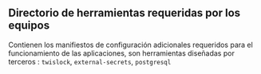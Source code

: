 ## Directorio de herramientas requeridas por los equipos

Contienen los manifiestos de configuración adicionales requeridos para el funcionamiento de las aplicaciones, son herramientas diseñadas por terceros : `twislock`, `external-secrets`, `postgresql`
